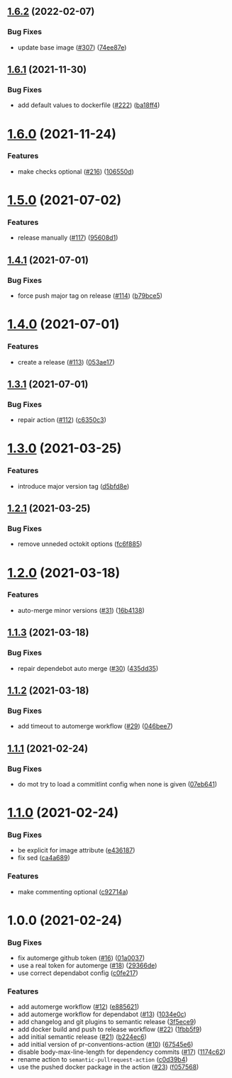 ## [1.6.2](https://github.com/paschdan/semantic-pullrequest-action/compare/v1.6.1...v1.6.2) (2022-02-07)


### Bug Fixes

* update base image ([#307](https://github.com/paschdan/semantic-pullrequest-action/issues/307)) ([74ee87e](https://github.com/paschdan/semantic-pullrequest-action/commit/74ee87e0d6d5010998603971f858fedc7317a245))

## [1.6.1](https://github.com/paschdan/semantic-pullrequest-action/compare/v1.6.0...v1.6.1) (2021-11-30)


### Bug Fixes

* add default values to dockerfile ([#222](https://github.com/paschdan/semantic-pullrequest-action/issues/222)) ([ba18ff4](https://github.com/paschdan/semantic-pullrequest-action/commit/ba18ff469de75d79b1f55d03c8bb154f9f824bd6))

# [1.6.0](https://github.com/paschdan/semantic-pullrequest-action/compare/v1.5.0...v1.6.0) (2021-11-24)


### Features

* make checks optional ([#216](https://github.com/paschdan/semantic-pullrequest-action/issues/216)) ([106550d](https://github.com/paschdan/semantic-pullrequest-action/commit/106550d9485f8f1b96fffcba698d2b28dcd5b95c))

# [1.5.0](https://github.com/paschdan/semantic-pullrequest-action/compare/v1.4.1...v1.5.0) (2021-07-02)


### Features

* release manually ([#117](https://github.com/paschdan/semantic-pullrequest-action/issues/117)) ([95608d1](https://github.com/paschdan/semantic-pullrequest-action/commit/95608d1713deba1103ad8c008ff8be0033f63a24))

## [1.4.1](https://github.com/paschdan/semantic-pullrequest-action/compare/v1.4.0...v1.4.1) (2021-07-01)


### Bug Fixes

* force push major tag on release ([#114](https://github.com/paschdan/semantic-pullrequest-action/issues/114)) ([b79bce5](https://github.com/paschdan/semantic-pullrequest-action/commit/b79bce5e44debbc1624b64cf9d4e8edb0097a1a7))

# [1.4.0](https://github.com/paschdan/semantic-pullrequest-action/compare/v1.3.1...v1.4.0) (2021-07-01)


### Features

* create a release ([#113](https://github.com/paschdan/semantic-pullrequest-action/issues/113)) ([053ae17](https://github.com/paschdan/semantic-pullrequest-action/commit/053ae177cfd1a45c482363fc8b31dae7f2bcdfa3))

## [1.3.1](https://github.com/paschdan/semantic-pullrequest-action/compare/v1.3.0...v1.3.1) (2021-07-01)


### Bug Fixes

* repair action ([#112](https://github.com/paschdan/semantic-pullrequest-action/issues/112)) ([c6350c3](https://github.com/paschdan/semantic-pullrequest-action/commit/c6350c375a94bc9580c84eb1238cbb3954eaa3ee))

# [1.3.0](https://github.com/paschdan/semantic-pullrequest-action/compare/v1.2.1...v1.3.0) (2021-03-25)


### Features

* introduce major version tag ([d5bfd8e](https://github.com/paschdan/semantic-pullrequest-action/commit/d5bfd8e316cdea8b88a75c9073b444234bf3290c))

## [1.2.1](https://github.com/paschdan/semantic-pullrequest-action/compare/v1.2.0...v1.2.1) (2021-03-25)


### Bug Fixes

* remove unneded octokit options ([fc6f885](https://github.com/paschdan/semantic-pullrequest-action/commit/fc6f88525e17515e607624d05ae2386a04d4e010))

# [1.2.0](https://github.com/paschdan/semantic-pullrequest-action/compare/v1.1.3...v1.2.0) (2021-03-18)


### Features

* auto-merge minor versions ([#31](https://github.com/paschdan/semantic-pullrequest-action/issues/31)) ([16b4138](https://github.com/paschdan/semantic-pullrequest-action/commit/16b41389da3e3327c99c25ac880e9b3e6ab7b197))

## [1.1.3](https://github.com/paschdan/semantic-pullrequest-action/compare/v1.1.2...v1.1.3) (2021-03-18)


### Bug Fixes

* repair dependebot auto merge ([#30](https://github.com/paschdan/semantic-pullrequest-action/issues/30)) ([435dd35](https://github.com/paschdan/semantic-pullrequest-action/commit/435dd3517ce6519f78f6f510ed2370c39a960fc2))

## [1.1.2](https://github.com/paschdan/semantic-pullrequest-action/compare/v1.1.1...v1.1.2) (2021-03-18)


### Bug Fixes

* add timeout to automerge workflow ([#29](https://github.com/paschdan/semantic-pullrequest-action/issues/29)) ([046bee7](https://github.com/paschdan/semantic-pullrequest-action/commit/046bee775cef2ca50220140468fadc7c0fbecb9c))

## [1.1.1](https://github.com/paschdan/semantic-pullrequest-action/compare/v1.1.0...v1.1.1) (2021-02-24)


### Bug Fixes

* do mot try to load a commitlint config when none is given ([07eb641](https://github.com/paschdan/semantic-pullrequest-action/commit/07eb641016d2e8880ae5914a889e308d5d983f46))

# [1.1.0](https://github.com/paschdan/semantic-pullrequest-action/compare/v1.0.0...v1.1.0) (2021-02-24)


### Bug Fixes

* be explicit for image attribute ([e436187](https://github.com/paschdan/semantic-pullrequest-action/commit/e43618794b712ce220ffa0fb93248a2c6aea7918))
* fix sed ([ca4a689](https://github.com/paschdan/semantic-pullrequest-action/commit/ca4a689ff703682907f9c8071cdef853525f21c9))


### Features

* make commenting optional ([c92714a](https://github.com/paschdan/semantic-pullrequest-action/commit/c92714acf3a36e3933974518f63b3959e3094ac3))

# 1.0.0 (2021-02-24)


### Bug Fixes

* fix automerge github token ([#16](https://github.com/paschdan/semantic-pullrequest-action/issues/16)) ([01a0037](https://github.com/paschdan/semantic-pullrequest-action/commit/01a0037a6bda30cdef46eb60948fdd882a99190a))
* use a real token for automerge ([#18](https://github.com/paschdan/semantic-pullrequest-action/issues/18)) ([29366de](https://github.com/paschdan/semantic-pullrequest-action/commit/29366de1710af9233a9d7fbfa60c8b2a56077469))
* use correct dependabot config ([c0fe217](https://github.com/paschdan/semantic-pullrequest-action/commit/c0fe2170367830dc014716be810a513f1a5267e1))


### Features

* add automerge workflow ([#12](https://github.com/paschdan/semantic-pullrequest-action/issues/12)) ([e885621](https://github.com/paschdan/semantic-pullrequest-action/commit/e885621230458cd89a83ebfaaf00a49802981623))
* add automerge workflow for dependabot ([#13](https://github.com/paschdan/semantic-pullrequest-action/issues/13)) ([1034e0c](https://github.com/paschdan/semantic-pullrequest-action/commit/1034e0c1453f97f3dcc7d8075875b980a172762b))
* add changelog and git plugins to semantic release ([3f5ece9](https://github.com/paschdan/semantic-pullrequest-action/commit/3f5ece93eff44f5b646bb44ecf5af1028759a1c5))
* add docker build and push to release workflow ([#22](https://github.com/paschdan/semantic-pullrequest-action/issues/22)) ([1fbb5f9](https://github.com/paschdan/semantic-pullrequest-action/commit/1fbb5f9091d9def10c85573b80561c212ab74423))
* add initial semantic release ([#21](https://github.com/paschdan/semantic-pullrequest-action/issues/21)) ([b224ec6](https://github.com/paschdan/semantic-pullrequest-action/commit/b224ec62fbc0871a1170dfe3d9528c677fd62eb4))
* add initial version of pr-conventions-action ([#10](https://github.com/paschdan/semantic-pullrequest-action/issues/10)) ([67545e6](https://github.com/paschdan/semantic-pullrequest-action/commit/67545e69ceaaed92ebe3ef66d2a5698a97dbfa93))
* disable body-max-line-length for dependency commits ([#17](https://github.com/paschdan/semantic-pullrequest-action/issues/17)) ([1174c62](https://github.com/paschdan/semantic-pullrequest-action/commit/1174c6249ae7e4d57db012e2eaa1f6f01a877169))
* rename action to `semantic-pullrequest-action` ([c0d39b4](https://github.com/paschdan/semantic-pullrequest-action/commit/c0d39b4a57abea66c0298f1cd39b91f490a1a08e))
* use the pushed docker package in the action ([#23](https://github.com/paschdan/semantic-pullrequest-action/issues/23)) ([f057568](https://github.com/paschdan/semantic-pullrequest-action/commit/f0575683753236f1596e8e66b04a7528db246bc1))
